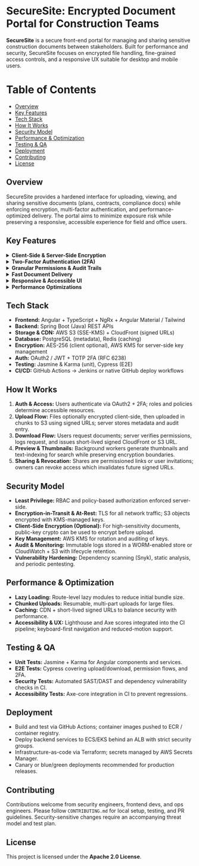 # SecureSite: Encrypted Document Portal for Construction Teams  
**SecureSite** is a secure front-end portal for managing and sharing sensitive construction documents between stakeholders. Built for performance and security, SecureSite focuses on encrypted file handling, fine-grained access controls, and a responsive UX suitable for desktop and mobile users.

# Table of Contents
- [Overview](#overview)
- [Key Features](#key-features)
- [Tech Stack](#tech-stack)
- [How It Works](#how-it-works)
- [Security Model](#security-model)
- [Performance & Optimization](#performance--optimization)
- [Testing & QA](#testing--qa)
- [Deployment](#deployment)
- [Contributing](#contributing)
- [License](#license)

## Overview
SecureSite provides a hardened interface for uploading, viewing, and sharing sensitive documents (plans, contracts, compliance docs) while enforcing encryption, multi-factor authentication, and performance-optimized delivery. The portal aims to minimize exposure risk while preserving a responsive, accessible experience for field and office users.

## Key Features

<details>
  <summary><b>Client-Side & Server-Side Encryption</b></summary>
  <ul>Optional client-side encryption (before upload) with AES-256; server-side encryption using KMS-managed keys for stored objects.</ul>
</details>

<details>
  <summary><b>Two-Factor Authentication (2FA)</b></summary>
  <ul>Supports TOTP (Authenticator apps) and SMS/Email OTP as additional verification for sensitive actions.</ul>
</details>

<details>
  <summary><b>Granular Permissions & Audit Trails</b></summary>
  <ul>Policy-driven access (project-level, folder-level) with immutable audit logs for downloads, shares, and edits.</ul>
</details>

<details>
  <summary><b>Fast Document Delivery</b></summary>
  <ul>Signed, time-limited download URLs and CloudFront CDN caching with origin access control for secure, low-latency access.</ul>
</details>

<details>
  <summary><b>Responsive & Accessible UI</b></summary>
  <ul>Mobile-first design with ARIA support, keyboard navigation, and accessibility checks using Axe and Lighthouse.</ul>
</details>

<details>
  <summary><b>Performance Optimizations</b></summary>
  <ul>Lazy-loaded Angular modules, chunked file uploads, preview thumbnails, and smart caching strategies.</ul>
</details>

## Tech Stack
- **Frontend:** Angular + TypeScript + NgRx + Angular Material / Tailwind  
- **Backend:** Spring Boot (Java) REST APIs  
- **Storage & CDN:** AWS S3 (SSE-KMS) + CloudFront (signed URLs)  
- **Database:** PostgreSQL (metadata), Redis (caching)  
- **Encryption:** AES-256 (client optional), AWS KMS for server-side key management  
- **Auth:** OAuth2 / JWT + TOTP 2FA (RFC 6238)  
- **Testing:** Jasmine & Karma (unit), Cypress (E2E)  
- **CI/CD:** GitHub Actions → Jenkins or native GitHub deploy workflows

## How It Works
1. **Auth & Access:** Users authenticate via OAuth2 + 2FA; roles and policies determine accessible resources.  
2. **Upload Flow:** Files optionally encrypted client-side, then uploaded in chunks to S3 using signed URLs; server stores metadata and audit entry.  
3. **Download Flow:** Users request documents; server verifies permissions, logs request, and issues short-lived signed CloudFront or S3 URL.  
4. **Preview & Thumbnails:** Background workers generate thumbnails and text-indexing for search while preserving encryption boundaries.  
5. **Sharing & Revocation:** Shares are permissioned links or user invitations; owners can revoke access which invalidates future signed URLs.

## Security Model
- **Least Privilege:** RBAC and policy-based authorization enforced server-side.  
- **Encryption-in-Transit & At-Rest:** TLS for all network traffic; S3 objects encrypted with KMS-managed keys.  
- **Client-Side Encryption (Optional):** For high-sensitivity documents, public-key crypto can be used to encrypt before upload.  
- **Key Management:** AWS KMS for rotation and auditing of keys.  
- **Audit & Monitoring:** Immutable logs stored in a WORM-enabled store or CloudWatch + S3 with lifecycle retention.  
- **Vulnerability Hardening:** Dependency scanning (Snyk), static analysis, and periodic pentesting.

## Performance & Optimization
- **Lazy Loading:** Route-level lazy modules to reduce initial bundle size.  
- **Chunked Uploads:** Resumable, multi-part uploads for large files.  
- **Caching:** CDN + short-lived signed URLs to balance security with performance.  
- **Accessibility & UX:** Lighthouse and Axe scores integrated into the CI pipeline; keyboard-first navigation and reduced-motion support.

## Testing & QA
- **Unit Tests:** Jasmine + Karma for Angular components and services.  
- **E2E Tests:** Cypress covering upload/download, permission flows, and 2FA.  
- **Security Tests:** Automated SAST/DAST and dependency vulnerability checks in CI.  
- **Accessibility Tests:** Axe-core integration in CI to prevent regressions.

## Deployment
- Build and test via GitHub Actions; container images pushed to ECR / container registry.  
- Deploy backend services to ECS/EKS behind an ALB with strict security groups.  
- Infrastructure-as-code via Terraform; secrets managed by AWS Secrets Manager.  
- Canary or blue/green deployments recommended for production releases.

## Contributing
Contributions welcome from security engineers, frontend devs, and ops engineers. Please follow `CONTRIBUTING.md` for local setup, testing, and PR guidelines. Security-sensitive changes require an accompanying threat model and test plan.

## License
This project is licensed under the **Apache 2.0 License**.
